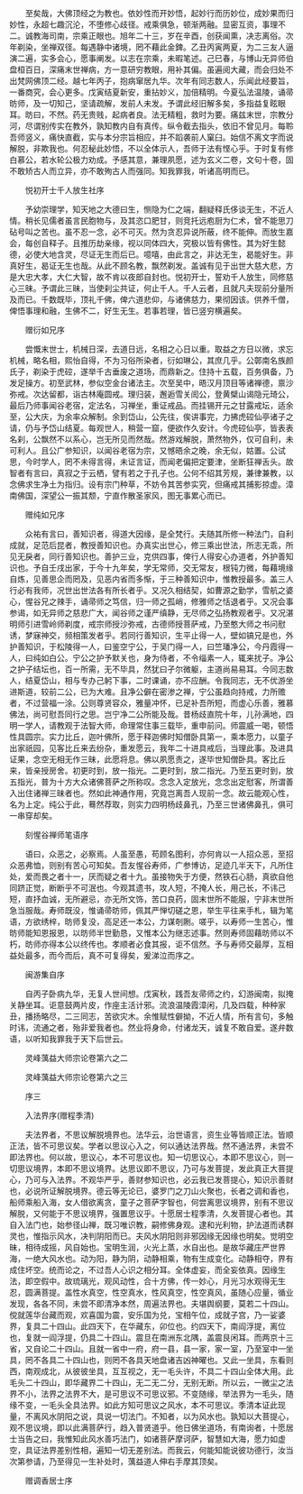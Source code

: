 <!-- { "loadSidebar": true } -->
　　至矣哉，大佛顶经之为教也。依妙性而开妙悟，起妙行而历妙位，成妙果而归妙性，永超七趣沉沦，不堕修心歧径。戒乘俱急，顿渐两融。显密互资，事理不二。诚教海司南，宗乘正眼也。旭年二十三，岁在辛酉，创获闻熏，决志离俗。次年剃染，坐禅双径。每遇静中诸境，罔不藉此金錍。乙丑丙寅两夏，为二三友人逼演二遍，实多会心，愿事阐发。以志在宗乘，未暇笔述。己巳春，与博山无异师伯盘桓百日，深痛末世禅病，方一意研穷教眼，用补其偏。虽遍阅大藏，而会归处不出梵网佛顶二经。越七年丙子，抱病窜居九华。次年有同志数人，乐闻此经要旨，一番商究，会心更多。戊寅结夏新安，重拈妙义，加倍精明。今夏弘法温陵，诵帚昉师，及一切知己，坚请疏解，发前人未发。予谓此经旧解多矣，多指益复眩眼耳。昉曰，不然。药无贵贱，起病者良。法无精粗，救时为要。痛兹末世，宗教分河，尽谓别传实在教外，孰知教内自有真传。纵令截去指头，依旧不曾见月。每聆吾师竖义，痛快直截，实与本分宗旨相应，并不蹈袭前人窠臼。始信不离文字而说解脱，非欺我也。何忍秘此妙悟，不以全体示人，吾师于法有悭心乎。于时复有修白慕公，若水轮公极力劝成。予感其意，兼理夙愿，述为玄义二卷，文句十卷，固不敢矫古人而立异，亦不敢殉古人而强同。知我罪我，听诸高明而已。

　　悦初开士千人放生社序

　　予幼崇理学，知天地之大德曰生，恻隐为仁之端，翻疑释氏侈谈无生，不近人情。稍长见儒者虽言民胞物与，及其恣口肥甘，则竞托远庖厨为仁术，曾不能思刀砧号叫之苦也。虽不忍一念，必不可灭。然为贪忍异说所蔽，终不能伸。而放生嘉会，每创自释子。且推历劫亲缘，视以同体四大，究极以皆有佛性。其为好生懿德，必使大地含灵，尽证无生而后已。噫嘻，由此言之，非达无生，曷能好生。非真好生，曷证无生也哉。从此不顾名教，飘然剃发。盖诚有见于出世大慈大悲，方是大忠大孝，大仁大智，故不肯以夜郎自封也。悦初开士，誓劝千人放生，同修慈心三昧。予谓此三昧，当使刹尘共证，何止千人。千人云者，且就凡夫现前分量所及而已。千数既毕，顶礼千佛，俾六道悲仰，与诸佛慈力，果彻因该。供养千僧，俾悟事理和融，生佛不二，好生无生。若事若理，皆已竖穷横遍矣。

　　赠衍如兄序

　　尝慨末世士，机械日深，去道日远，名相之心日以重。取益之方日以微，求忘机械，略名相，熙怡自得，不为习俗所染者，衍如琳公，其庶几乎。公鄣南名族颜氏子，剃染于虎硿，遂举千古垂废之道场，而鼎新之。住持十五载，百务俱备，乃发足操方。初至武林，参似空金台诸法主。次至吴中，晤汉月顶目等诸禅德，禀沙弥戒。次达留都，诣古林庵圆戒。理归装，邂逅雪关訚公，登黄檗山谒隐元琦公，最后乃师事闻谷老宿，定法名，习禅坐，重证戒品。而挂锡开元之甘露戒坛，适余至，公大庆，为余率众解制。余到岱山，公先往，俟讲事完，力拂虎硿仙亭诸子之请，仍与予岱山结夏。每观世人，稍营一窟，便欲作久安计。今虎硿仙亭，皆表表名刹，公飘然不以系心，岂无所见而然哉。然游戏解脱，萧然物外，仅可自利，未可利人。且公广参知识，以闻谷老宿为宗，又憾晤余之晚，余无似，姑置。公试思，今时学人，罔不未得言得，未证言证，而闻老偏把定要津，坐断狂禅舌头。故智者有言曰，真寂之于云栖，譬有若之于孔子也。公何不绍其芳规，兼律兼教，以念佛求生净土为指归。设有宗门种草，不妨令其苦参实究，但痛戒其捕影掠虚。漳南佛国，深望公一振其颓，宁直作散圣家风，图无事累心而已。

　　赠纯如兄序

　　众祐有言曰，善知识者，得道大因缘，是全梵行。夫随其所修一种法门，自利成就，足范后昆者，教授善知识也。办真实出世心，修三乘出世法，所志无乖，所见无戾者，同行善知识也。善护三业，克供四事，俾行人得安心办道者，外护善知识也。予自壬戌出家，于今十九年矣，学无常师，交无常友，根钝力微，每藉境缘自炼，见善思企而罔及，见恶内省而多惭，于三种善知识中，惟教授最多。盖三人行必有我师，况世出世法各有所长者乎。又况久相结契，如曹源之勤学，雪航之婆心，惺谷兄之辣手，诵帚师之笃信，归一师之孤峭，修雅师之恬退者乎。又况会事参谒，如无异师之慈悲广大，闻谷师之谨严缜静，无尽师之弘扬教观者乎。又况湛明师引进雪岭师剃度，戒宗师授沙弥戒，古德师授菩萨戒，乃至憨大师之书问慰诱，梦寐神交，频相策发者乎。若同行善知识，生平止得一人，壁如镐兄是也，外护善知识，于松陵得一人，曰鉴空宁公，于吴门得一人，曰竺璠净公，今丹霞得一人，曰纯如白公。宁公之护予默关也，身为侍者，不令缁素一人，辄来扰子。净公之护子结坛也，百一所需，无不毕具，然犹曰孑尔微躯，主道尚易易耳。今同志数人，结夏岱山，相与专办己躬下事，二时课诵，亦不应酬。令我同志，无不优游坐进斯道，较前二公，已为大难。且净公僻在密渗之禅，宁公虽趋向持戒，力所赡者，不过营福一涂。公则尊贤容众，雅量冲怀，已足补吾所短，而虚心乐善，雅慕佛法，尚可慰吾同行之思。岂宁净二公所能及哉。昔杨歧直院十年，儿孙满地，四明一学人，请教观于法智大师，命理常住事三载毕，重申前问。师震威一喝，顿悟性具圆宗。实力比丘，迦叶佛所，愿于释迦佛时知僧卧具第一，乘本愿力，以童子出家祇园，见客比丘来去纷杂，重发愿云，我年二十进具戒后，当理此事。及进具证果，念空无相无作三昧，此愿将息。佛以夙愿责之，遂毕世知僧卧具。客比丘来，皆亲授房舍。初更时到，放一指光。二更时到，放二指光。乃至五更时到，放五指光，普为十方大众诸佛菩萨之所称叹。念念入定放光，念念出定慰客，所谓善入出住诸禅三昧者也。然如此神通作用，究竟岂离吾人现前一念。故云能观心性，名为上定。纯公于此，蓦然荐取，则实力四明杨歧鼻孔，乃至三世诸佛鼻孔，俱可一串穿却矣。

　　刻惺谷禅师笔语序

　　语曰，众恶之，必察焉。人虽至愚，苟顾名图利，亦何肯以一人招众恶，至招众恶弗恤，则别有苦心可知矣。吾友惺谷寿师，广参博访，足迹几半天下，凡所住处，爱而畏之者十一，厌而疑之者十九。虽接物失于方便，然铁石心肠，真欲自他同跻正觉，断断乎不可泯也。今观其遗书，攻人短，不掩人长，用己长，不讳己短，直抒血诚，无所避忌，亦无所文饰，苦口良药，固末世所不能服，宁非末世所急当服哉。寿师既没，惟诵帚昉师，佩其严惮切磋之恩，举生平往来手札，辑为笔语，方欲绣梓，昉师复没，高足还一本公，力谋剞劂。嗟乎，以寿师一生苦心，惟昉师能知恩报恩，以昉师半世勤恳，又惟本公为继志述事。然则寿师固藉昉师以不朽，昉师亦得本公以终传也。孝顺者必食其报，讵不信然。予与寿师交最厚，互相益处最多，而今而后，真不可复得矣，爰涕泣而序之。

　　闽游集自序

　　自丙子卧病九华，无复人世间想。戊寅秋，践吾友帚师之约，幻游闽南，拟掩关静坐耳。讵意鼓两片皮，作座主活计邪。流浪温陵霞漳闲，几及四载，种种家丑，播扬略尽，二三同志，苦欲灾木。余惟赋性僻拗，不近人情，所有言句，多触时讳，流通之者，殆非爱我者也。然业将身命，付诸龙天，诚复不敢自爱。遂弁数语，以听知我罪我于天下后世云。

　　灵峰蕅益大师宗论卷第六之二

　　灵峰蕅益大师宗论卷第六之三

　　序三

　　入法界序(赠程季清)

　　夫法界者，不思议解脱境界也。法华云，治世语言，资生业等皆顺正法。皆顺正法，皆不可思议矣。学者以思议心入之，何以通达法界哉。然不通法界，未尝不即法界也。何以故，思议心，本不可思议也。知一切思议心，本即不思议心，则一切思议境界，本即不思议境界。达思议即不思议，乃可与发菩提，发此真正大菩提心，乃可与入法界。不观华严乎，善财参知识也，必云我已发菩提心，知识示善财也，必说所证解脱境界。德云等无论已，婆罗门之刀山火聚也，长者之调和香也，船师乘船入海，女人借欲离贪，童子之菩萨字智也，何尝离思议境界，别有不思议解脱，又何能于不思议境界，强置思议乎。十愿居士程季清，久发菩提心者也。其自入法门也，始参径山禅，既习唯识教，嗣修佛身观。逮和光利物，护法道而诱群灵也，惟指示风水，决判阴阳而已。夫风水阴阳则非邪因缘无因缘也明矣。觉明空昧，相待成摇，风自始也。宝明生润，火光上蒸，水自出也。是故华藏庄严世界海，一绝大风水也。动为阳，静为阴，动静相乘，物有生成变化。动静相夺，界有成住坏空。统而论之，不过吾人心识之相分耳。全体虚妄，而全妄依真。因缘生法，即空假中。故琉璃光，观风动性，合十方佛，传一妙心，月光习水观得无生忍，圆满菩提。盖性水真空，性空真水，性风真空，性空真风，虽随心应量，循业发现，各各不同，未尝不即清净本然，周遍法界也。夫堪舆纲要，莫若二十四山。傥就莲华台藏而观，欢喜国为震，安乐国为兑，宝相午位，成就子宫，乃一娑婆界，复具二十四山。此四天下，在华藏东，卯位也。约四天下，南阎浮提，离位也，复就一阎浮提，仍具二十四山。震旦在南洲东北隅，盖震艮闲耳。而两京十三省，又自论二十四山。且就一省中一府，府一县，县一家，家一室，乃至室中一坐具，罔不各具二十四山也，则罔不各具天地盘诸吉凶神曜也。又此一坐具，东看则西，南观成北，从彼彼坐具，互互视之，无一毛头许，不具二十四山全体大用。此毛头二十四山，即华藏界二十四山，无二无二分，无别无断。所以云，一微尘之法界不小，法界之法界不大，是可思议不可思议邪。不变随缘，举法界为一毛头，随缘不变，一毛头全具法界。如此方知可思议之风水，本不可思议。季清本证此现量，不离风水阴阳之说，具说一切法门。不知者，以为风水也。孰知以大菩提心，观不思议境，即以此满菩萨行，趋入普贤道乎。他日佛坐道场，有南询者，十愿居士当告之曰，我惟知此风水善巧法门，如诸菩萨摩诃萨，智慧如大海，愿力如虚空，具证法界差别性相，遍知一切无差别法。而我云，何能知能说彼功德行，汝当次第参请，乃至得见一生补处时，蕅益道人伸右手摩其顶矣。

　　赠调香居士序

